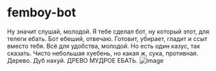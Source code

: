 # femboy-bot

Ну значит слушай, молодой. Я тебе сделал бот, ну который этот, для телеги ебать. Бот ебеший, отвечаю. Готовит, убирает, гладит и ссыт вместо тебя. Всё для удобства, молодой.
Но есть один казус, так сказать. Чисто небольшая хуебень, но какая ж, сука, противная.
Дерево. 
Дуб нахуй.
ДРЕВО МУДРОЕ ЕБАТЬ.
![image](https://user-images.githubusercontent.com/93332403/202641707-c1d8b5ed-f17e-48d4-8eb2-c3432fc659e3.png)
